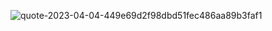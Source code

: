 ![quote-2023-04-04-449e69d2f98dbd51fec486aa89b3faf1](https://user-images.githubusercontent.com/119977396/231001880-95e8f4d9-26ad-4817-b6fb-5f8956f0871f.jpg)
